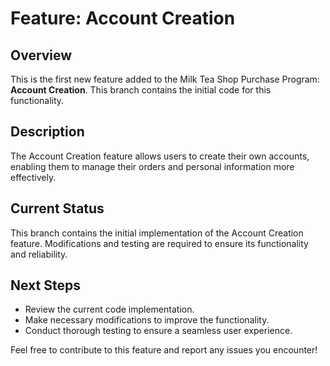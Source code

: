 # Feature: Account Creation

## Overview

This is the first new feature added to the Milk Tea Shop Purchase Program: **Account Creation**. This branch contains the initial code for this functionality.

## Description

The Account Creation feature allows users to create their own accounts, enabling them to manage their orders and personal information more effectively. 

## Current Status

This branch contains the initial implementation of the Account Creation feature. Modifications and testing are required to ensure its functionality and reliability.

## Next Steps

- Review the current code implementation.
- Make necessary modifications to improve the functionality.
- Conduct thorough testing to ensure a seamless user experience.

Feel free to contribute to this feature and report any issues you encounter!
